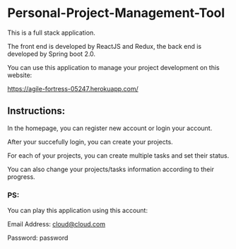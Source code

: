 # Personal-Project-Management-Tool

This is a full stack application. 

The front end is developed by ReactJS and Redux, the back end is developed by Spring boot 2.0.

You can use this application to manage your project development on this website: 

https://agile-fortress-05247.herokuapp.com/

## Instructions:

In the homepage, you can register new account or login your account.

After your succefully login, you can create your projects.

For each of your projects, you can create multiple tasks and set their status.

You can also change your projects/tasks information according to their progress.

### PS:

You can play this application using this account:

Email Address: cloud@cloud.com

Password: password

